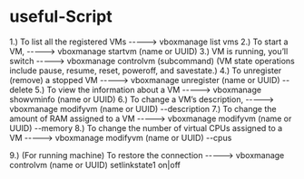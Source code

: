 # useful-Script

1.) To list all the registered VMs                             -----> vboxmanage list vms
2.) To start a VM,                                             -----> vboxmanage startvm (name or UUID)
3.) VM is running, you’ll switch                               -----> vboxmanage controlvm (subcommand) (VM state operations include pause, resume, reset, poweroff, and savestate.)
4.) To unregister (remove) a stopped VM                        -----> vboxmanage unregister (name or UUID) --delete
5.) To view the information about a VM                         -----> vboxmanage showvminfo (name or UUID)
6.) To change a VM’s description,                              -----> vboxmanage modifyvm (name or UUID) --description <new description>
7.) To change the amount of RAM assigned to a VM               -----> vboxmanage modifyvm (name or UUID) --memory <RAM in MB>
8.) To change the number of virtual CPUs assigned to a VM      -----> vboxmanage modifyvm (name or UUID) --cpus <number>

9.) (For running machine) 
To restore the connection                                  -----> vboxmanage controlvm (name or UUID) setlinkstate1 on|off

